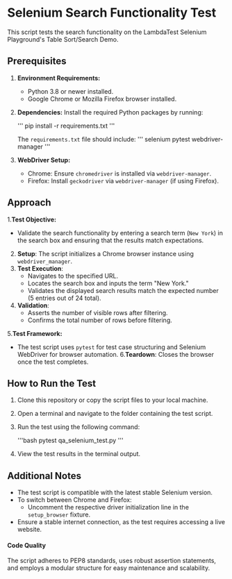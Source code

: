 
# Selenium Search Functionality Test

This script tests the search functionality on the LambdaTest Selenium Playground's Table Sort/Search Demo.

## Prerequisites
1. **Environment Requirements:**
   - Python 3.8 or newer installed.
   - Google Chrome or Mozilla Firefox browser installed.

2. **Dependencies:**
   Install the required Python packages by running:

   ''' 
   pip install -r requirements.txt
   '''
   
   The `requirements.txt` file should include:
   '''
   selenium
   pytest
   webdriver-manager
   '''

3. **WebDriver Setup:**
   - Chrome: Ensure `chromedriver` is installed via `webdriver-manager`.
   - Firefox: Install `geckodriver` via `webdriver-manager` (if using Firefox).
 

## Approach

1.**Test Objective:**
   - Validate the search functionality by entering a search term (`New York`) in the search box and ensuring 
   that the results match expectations.

2. **Setup**: The script initializes a Chrome browser instance using `webdriver_manager`.
3. **Test Execution**:
   - Navigates to the specified URL.
   - Locates the search box and inputs the term "New York."
   - Validates the displayed search results match the expected number (5 entries out of 24 total).
4. **Validation**:
   - Asserts the number of visible rows after filtering.
   - Confirms the total number of rows before filtering.

5.**Test Framework:**
   - The test script uses `pytest` for test case structuring and Selenium WebDriver for browser automation.
6.**Teardown**: Closes the browser once the test completes.



## How to Run the Test

1. Clone this repository or copy the script files to your local machine.
2. Open a terminal and navigate to the folder containing the test script.
3. Run the test using the following command:

   '''bash
   pytest qa_selenium_test.py
   '''

4. View the test results in the terminal output.


## Additional Notes

- The test script is compatible with the latest stable Selenium version.
- To switch between Chrome and Firefox:
  - Uncomment the respective driver initialization line in the `setup_browser` fixture.
- Ensure a stable internet connection, as the test requires accessing a live website.


#### Code Quality
The script adheres to PEP8 standards, uses robust assertion statements, and employs a modular structure for easy maintenance and scalability.
